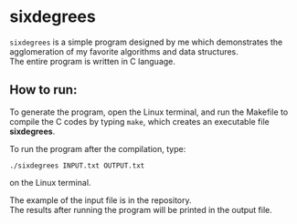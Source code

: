 # sixdegrees

```sixdegrees``` is a simple program designed by me which demonstrates the agglomeration of my favorite algorithms and data structures.<br>
The entire program is written in C language.<br>

## How to run:

To generate the program, open the Linux terminal, and run the Makefile to compile the C codes by typing ```make```, which creates an executable file **sixdegrees**.<br>

To run the program after the compilation, type:
```
./sixdegrees INPUT.txt OUTPUT.txt
```
on the Linux terminal.<br>

The example of the input file is in the repository.<br>
The results after running the program will be printed in the output file.<br>
